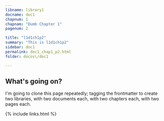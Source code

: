 ```yaml
---
libname: library1
docname: doc1
chapnum: 1
chapnam: "Dumb Chapter 1"
pagenum: 2

title: "l1d1ch1p2"
summary: "This is l1d1ch1p2"
sidebar: doc1
permalink: doc1_chap1_p2.html
folder: docos\/doc1

---
```


## What's going on?

I'm going to clone this page repeatedly; tagging the frontmatter to create two libraries, with two documents each, with two chapters each, with two pages each.

{% include links.html %}